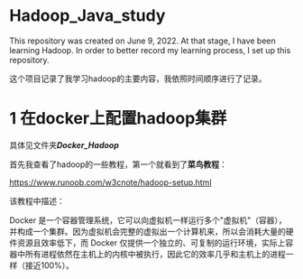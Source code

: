 # Hadoop_Java_study
This repository was created on June 9, 2022. At that stage, I have been learning Hadoop. In order to better record my learning process, I set up this repository.

这个项目记录了我学习hadoop的主要内容，我依照时间顺序进行了记录。

# 1 在docker上配置hadoop集群

具体见文件夹***Docker_Hadoop***

首先我查看了hadoop的一些教程，第一个就看到了**菜鸟教程**：

https://www.runoob.com/w3cnote/hadoop-setup.html

该教程中描述：

Docker 是一个容器管理系统，它可以向虚拟机一样运行多个"虚拟机"（容器），并构成一个集群。因为虚拟机会完整的虚拟出一个计算机来，所以会消耗大量的硬件资源且效率低下，而 Docker 仅提供一个独立的、可复制的运行环境，实际上容器中所有进程依然在主机上的内核中被执行，因此它的效率几乎和主机上的进程一样（接近100%）。

[^个人观点]: 感觉所有教程都认为自己是最好的，现阶段我确实还搞不懂这是否是最适合我的一种学习环境，但我采用了这种方式。当我学有所成时，会回来评价下该方式。





